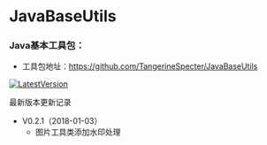# JavaBaseUtils

### Java基本工具包：
- 工具包地址：https://github.com/TangerineSpecter/JavaBaseUtils

[![LatestVersion](https://img.shields.io/badge/LatestVersion-0.2.1-orange.svg)](https://github.com/TangerineSpecter/JavaBaseUtils/blob/master/VERSION.md)

最新版本更新记录

- V0.2.1（2018-01-03）
	- 图片工具类添加水印处理